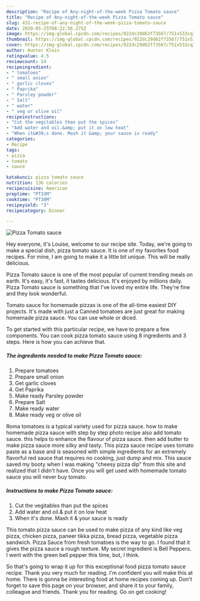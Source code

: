 ```yaml
---
description: "Recipe of Any-night-of-the-week Pizza Tomato sauce"
title: "Recipe of Any-night-of-the-week Pizza Tomato sauce"
slug: 431-recipe-of-any-night-of-the-week-pizza-tomato-sauce
date: 2020-05-25T08:22:56.275Z
image: https://img-global.cpcdn.com/recipes/922dc29d62f73567/751x532cq70/pizza-tomato-sauce-recipe-main-photo.jpg
thumbnail: https://img-global.cpcdn.com/recipes/922dc29d62f73567/751x532cq70/pizza-tomato-sauce-recipe-main-photo.jpg
cover: https://img-global.cpcdn.com/recipes/922dc29d62f73567/751x532cq70/pizza-tomato-sauce-recipe-main-photo.jpg
author: Hunter Klein
ratingvalue: 4.5
reviewcount: 14
recipeingredient:
- " tomatoes"
- " small onion"
- " garlic cloves"
- " Paprika"
- " Parsley powder"
- " Salt"
- " water"
- " veg or olive oil"
recipeinstructions:
- "Cut the vegitables than put the spices"
- "Add water and oil.&amp; put it on low heat"
- "When it&#39;s done. Mash it &amp; your sauce is ready"
categories:
- Recipe
tags:
- pizza
- tomato
- sauce

katakunci: pizza tomato sauce 
nutrition: 136 calories
recipecuisine: American
preptime: "PT33M"
cooktime: "PT30M"
recipeyield: "3"
recipecategory: Dinner

---
```



![Pizza Tomato sauce](https://img-global.cpcdn.com/recipes/922dc29d62f73567/751x532cq70/pizza-tomato-sauce-recipe-main-photo.jpg)

Hey everyone, it's Louise, welcome to our recipe site. Today, we're going to make a special dish, pizza tomato sauce. It is one of my favorites food recipes. For mine, I am going to make it a little bit unique. This will be really delicious.

Pizza Tomato sauce is one of the most popular of current trending meals on earth. It's easy, it's fast, it tastes delicious. It's enjoyed by millions daily. Pizza Tomato sauce is something that I've loved my entire life. They're fine and they look wonderful.

Tomato sauce for homemade pizzas is one of the all-time easiest DIY projects. It&#39;s made with just a Canned tomatoes are just great for making homemade pizza sauce. You can use whole or diced.


To get started with this particular recipe, we have to prepare a few components. You can cook pizza tomato sauce using 8 ingredients and 3 steps. Here is how you can achieve that.

<!--inarticleads1-->

##### The ingredients needed to make Pizza Tomato sauce:

1. Prepare  tomatoes
1. Prepare  small onion
1. Get  garlic cloves
1. Get  Paprika
1. Make ready  Parsley powder
1. Prepare  Salt
1. Make ready  water
1. Make ready  veg or olive oil


Roma tomatoes is a typical variety used for pizza sauce. how to make homemade pizza sauce with step by step photo recipe also add tomato sauce. this helps to enhance the flavour of pizza sauce. then add butter to make pizza sauce more silky and tasty. This pizza sauce recipe uses tomato paste as a base and is seasoned with simple ingredients for an extremely flavorful red sauce that requires no cooking, just dump and mix. This sauce saved my booty when I was making &#34;cheesy pizza dip&#34; from this site and realized that I didn&#39;t have. Once you will get used with homemade tomato sauce you will never buy tomato. 

<!--inarticleads2-->

##### Instructions to make Pizza Tomato sauce:

1. Cut the vegitables than put the spices
1. Add water and oil.&amp; put it on low heat
1. When it&#39;s done. Mash it &amp; your sauce is ready


This tomato pizza sauce can be used to make pizza of any kind like veg pizza, chicken pizza, paneer tikka pizza, bread pizza, vegetable pizza sandwich. Pizza Sauce from fresh tomatoes is the way to go. I found that it gives the pizza sauce a rough texture. My secret ingredient is Bell Peppers. I went with the green bell pepper this time, but, I think. 

So that's going to wrap it up for this exceptional food pizza tomato sauce recipe. Thank you very much for reading. I'm confident you will make this at home. There is gonna be interesting food at home recipes coming up. Don't forget to save this page on your browser, and share it to your family, colleague and friends. Thank you for reading. Go on get cooking!
